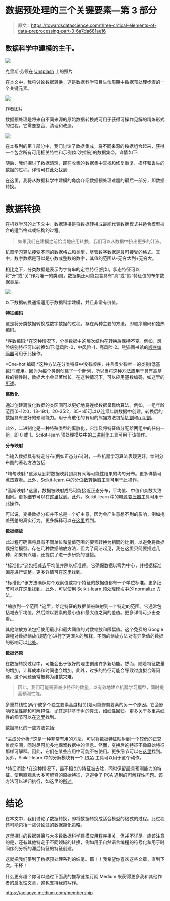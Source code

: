 # 数据预处理的三个关键要素—第 3 部分

> 原文：<https://towardsdatascience.com/three-critical-elements-of-data-preprocessing-part-3-6a7da681ae16>

## 数据科学中建模的主干。

![](img/7f3cdff788520d10c9bef63dda61042e.png)

克里斯·劳顿在 [Unsplash](https://unsplash.com?utm_source=medium&utm_medium=referral) 上的照片

在本文中，我将讨论数据转换，这是数据科学项目生命周期中数据预处理步骤的一个关键元素。

![](img/27cf5b0922fcd2866861c277aaa8f414.png)

作者图片

数据预处理是将来自不同来源的原始数据转换成可用于获得可操作见解的精炼形式的过程。它需要整合、清理和改造。

![](img/7c821e81d2aafd675c4d7a1fff9c3c4c.png)

在本系列的第 1 部分中，我们讨论了数据集成，将不同来源的数据组合起来，获得一个包含所有可用相关特性和示例(如沙拉碗)的数据集😊。详情如下:

</three-critical-elements-of-data-preprocessing-part-1-3c16f46f8ced>  

随后，我们探讨了数据清理，即在收集的数据集中查找和修复重复、损坏和丢失的数据的过程。详情可在此处找到:

</three-critical-elements-of-data-preprocessing-part-2-2078110ae8e7>  

在这里，我将从数据科学中建模的角度介绍数据预处理难题的最后一部分，即数据转换。

# 数据转换

在机器学习的上下文中，数据转换是将数据转换成最能代表数据模式并适合模型拟合的适当格式或结构的过程。

> 如果我们在建模之前恰当地应用转换，我们可以从数据中挤出更多的汁液。

机器学习算法接受不同的数据格式和类型，尽管数字数据是最可接受的格式。其中，数字数据是可以是小数或整数的数字，其值的范围从-无穷大到+无穷大。

相比之下，分类数据是表示为字符串的定性特征(例如，状态特征可以将“开”或“关”作为唯一的类别)。数据集还可能包含具有“真”或“假”特征值的布尔数据类型。

![](img/3a36559b47271051adf21b5db99a3e23.png)

以下数据转换通常适用于数据科学建模，并且非常有价值。

**特征编码**

这是将分类数据转换成数字数据的过程。存在两种主要的方法，即顺序编码和独热编码。

*序数编码:*在这种情况下，分类数据中的层次结构在转换后保持不变。例如，风险级别特征可以转换如下:低风险-0，中风险-1，高风险-2。熊猫图书馆的[顺序编码器](https://scikit-learn.org/stable/modules/generated/sklearn.preprocessing.OrdinalEncoder.html)可用于此操作。

*One-hot 编码:*这种方法在分类特征中没有顺序，并且很少有唯一的类别(低基数)时使用。因为为每个类别创建了一个新列，所以当将这种方法应用于具有高基数的特性时，数据大小会显著增长。在这种情况下，可以应用基数编码，如这里的[所述](https://pycaret.gitbook.io/docs/get-started/preprocessing/data-preparation#cardinal-encoding)。

**离散化**

通过创建离散化数据的类区间可以更好地将连续数据呈现给算法。例如，一组年龄范围(0-12:0，13-19:1，20-35:2，35+:4)可以从连续年龄数据中创建，转换后的数据具有更好的预测能力。用于离散化的有用的熊猫方法包括[切割](https://pandas.pydata.org/docs/reference/api/pandas.cut.html)和[q 切割](https://pandas.pydata.org/docs/reference/api/pandas.qcut.html)。

此外，二进制化是一种特殊类型的离散化，它涉及将特征值分配给两组中的任何一组，即 0 或 1。Scikit-learn 预处理模块中的[二进制化](https://scikit-learn.org/stable/modules/generated/sklearn.preprocessing.binarize.html)工具可用于该操作。

**分布映射**

当输入数据具有特定分布(例如正态分布)时，一些机器学习算法表现更好。绘制分布图的著名方法包括:

*均匀映射:*这涉及到将数据映射到具有同等可能性结果的均匀分布。更多详情可点击查看[。此外，Scikit-learn 中的](https://scikit-learn.org/stable/modules/preprocessing.html#mapping-to-a-uniform-distribution)[分位数转换器](https://scikit-learn.org/stable/modules/generated/sklearn.preprocessing.QuantileTransformer.html#sklearn.preprocessing.QuantileTransformer)工具可用于此操作。

*高斯映射:*这里，数据被映射成尽可能接近正态分布，平均值、中值和众数大致相同。更多细节可以在[这里](https://scikit-learn.org/stable/modules/preprocessing.html#mapping-to-a-gaussian-distribution)找到。此外，Scikit-learn 中的[电源变压器](https://scikit-learn.org/stable/modules/generated/sklearn.preprocessing.PowerTransformer.html#sklearn.preprocessing.PowerTransformer)工具可用于此操作。

可以说，变换数据分布并不总是一个好主意，因为会产生意想不到的影响，例如掩盖残差的真实行为。更多解释可以在[这里](https://medium.com/peter-flom-the-blog/why-you-should-probably-not-transform-your-data-9ea098dcaddf)找到。

**数据缩放**

此过程可确保将具有不同单位和量值范围的要素转换为相同的比例，以避免将数据误报给模型。存在几种数据缩放方法，但为了简洁起见，我在这里只简要描述几种，如果有兴趣，还提供了进一步研究的链接。

*标准化:*这包括减去平均值并除以标准差。它确保数据以零为中心，并根据标准偏差进行调整。更多详情可在[这里](https://scikit-learn.org/stable/modules/preprocessing.html#standardization-or-mean-removal-and-variance-scaling)找到。

*标准化:*该方法确保每个观察值或每个特征的数据值都有一个单位标准。更多细节可以在这里找到[。此外，可以使用 Scikit-learn 预处理模块中的](https://scikit-learn.org/stable/modules/preprocessing.html#normalization) [normalize](https://scikit-learn.org/stable/modules/generated/sklearn.preprocessing.normalize.html#sklearn.preprocessing.normalize) 方法。

*缩放到一个范围:*这里，给定特征的数据值被映射到一个特定的范围。它通常包括减去平均值，然后除以要素的最小值和最大值之间的差值。更多详情可点击查看[。](https://scikit-learn.org/stable/modules/preprocessing.html#scaling-features-to-a-range)

其他缩放方法包括使用最小和最大阈值的对数缩放和限幅值。这个免费的 Google 课程对数据缩放(规范化)进行了更深入的解释。不同的缩放方法对有异常值的数据的影响可以[此处](https://scikit-learn.org/stable/auto_examples/preprocessing/plot_all_scaling.html#sphx-glr-auto-examples-preprocessing-plot-all-scaling-py)。

**数据还原**

在数据转换过程中，可能会出于很好的理由创建许多新功能。然而，随着特征数量的增加，计算成本和时间也会增加。此外，过多的特征可能会导致过度拟合等问题。这个问题通常被称为维数灾难。

> 因此，我们可能需要减少特征的数量，以有效地建立机器学习模型，同时提高预测性能。

多重共线性(两个或多个独立要素高度相关)是可能修剪要素的另一个原因。它会影响模型性能和可解释性，尤其是非基于树的算法，如线性回归。更多关于多重共线性的细节可以在[这里](/multicollinearity-why-is-it-bad-5335030651bf)找到。

数据简化的一些方法包括:

*主成分分析:*这是一种非常有用的方法，可以将数据特征映射到一个较低的正交维度空间，同时尽可能多地保留数据中的信息。然而，变换后的特征不像原始特征那样可解释。因此，它们在某些应用中可能不被使用。更多细节可以在[这里](https://scikit-learn.org/stable/modules/decomposition.html#principal-component-analysis-pca)找到。另外，Scikit-learn 中的分解模块有一个 [PCA](https://scikit-learn.org/stable/modules/generated/sklearn.decomposition.PCA.html) 工具可以用于这个动作。

*特征消除:*在这种情况下，最不相关的特征被去除，同时保留最具预测能力的特征。使用直观且大多可解释的原始特征，这避免了 PCA 遇到的可解释性问题。该方法可以递归执行，如这里的[所述](https://www.scikit-yb.org/en/latest/api/model_selection/rfecv.html#recursive-feature-elimination)。

# 结论

在本文中，我们讨论了数据转换，即将数据转换成适合模型的格式的过程。此过程还可能包括一些讨论过的数据简化策略。

这里探讨的数据转换与大多数数据科学建模应用程序相关，但并不详尽。应该注意的是，还有其他特定于不同领域的转换，例如用于自然语言编程的符号化和用于时间序列分析的滞后特征的特征创建。

这就把我们带到了数据预处理系列的结尾。耶！！我希望你喜欢这些文章，直到下次。干杯！

什么更有趣？你可以通过下面我的推荐链接订阅 Medium 来获得更多我和其他作者的启发性文章，这也支持我的写作。

<https://aolaoye.medium.com/membership> 